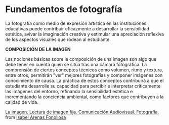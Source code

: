 # Fundamentos de fotografía

La fotografía como medio de expresión artística en las instituciones educativas puede contribuir eficazmente a desarrollar la sensibilidad estética, avivar la imaginación creativa y estimular una apreciación reflexiva de los aspectos visuales que rodean al estudiante.

**COMPOSICIÓN DE LA IMAGEN**

Las nociones básicas sobre la composición de una imagen son algo que debe tener en cuenta quien se sitúa tras una cámara fotográfica. La comprensión de ciertos conceptos técnicos como volumen, ritmo y textura, entre otros, permitirán "ver" mejores fotografías y componer imágenes con conocimiento de causa. La práctica de estos conceptos contribuirá a que el estudiante desarrolle su capacidad para percibir e interpretar críticamente las imágenes del entorno, refinando la sensibilidad estética e incrementando la conciencia ambiental, como factores que contribuyen a la calidad de vida.

[La imagen. Lectura de imagen fija. Comunicación Audiovisual. Fotografía.](//es.slideshare.net/IsabelArenasFonollosa/lectura-de-imagen-fija "La imagen. Lectura de imagen fija. Comunicación Audiovisual. Fotografía.") from [Isabel Arenas Fonollosa](//www.slideshare.net/IsabelArenasFonollosa)